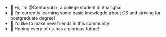 - 👋 Hi, I’m @Centurybbx, a college student in Shanghai.
- 👀 I’m currently learning some basic knowlegde about CS and striving for postgraduate degree!
- 🌱 I'd like to make new friends in this community!
- 💞️ Hoping every of us has a glorious future!

<!---
Centurybbx/Centurybbx is a ✨ special ✨ repository because its `README.md` (this file) appears on your GitHub profile.
You can click the Preview link to take a look at your changes.
--->
